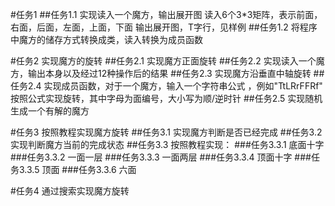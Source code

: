 #任务1
##任务1.1
实现读入一个魔方，输出展开图
读入6个3\*3矩阵，表示前面，右面，后面，左面，上面，下面
输出展开图，T字行，见样例
##任务1.2
将程序中魔方的储存方式转换成类，读入转换为成员函数

#任务2
实现魔方的旋转
##任务2.1
实现魔方正面旋转
##任务2.2
实现读入一个魔方，输出本身以及经过12种操作后的结果
##任务2.3
实现魔方沿垂直中轴旋转
##任务2.4
实现成员函数，对于一个魔方，输入一个字符串公式 ，例如"TtLRrFFRf"
按照公式实现旋转，其中字母为面编号，大小写为顺/逆时针
##任务2.5
实现随机生成一个有解的魔方

#任务3
按照教程实现魔方旋转
##任务3.1
实现魔方判断是否已经完成
##任务3.2
实现判断魔方当前的完成状态
##任务3.3
按照教程实现：
###任务3.3.1
底面十字
###任务3.3.2
一面一层
###任务3.3.3
一面两层
###任务3.3.4
顶面十字
###任务3.3.5
顶面
###任务3.3.6
六面

#任务4
通过搜索实现魔方旋转

